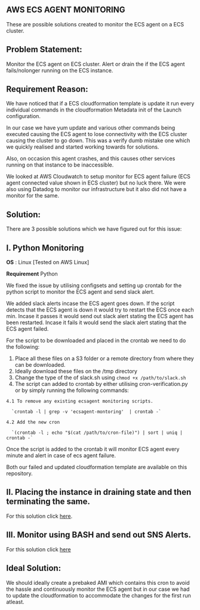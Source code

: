 ## AWS ECS AGENT MONITORING
These are possible solutions created to monitor the ECS agent on a ECS cluster.

## Problem Statement:
Monitor the ECS agent on ECS cluster. Alert or drain the if the ECS agent fails/nolonger running on the ECS instance.

## Requirement Reason:
We have noticed that if a ECS cloudformation template is update it run every individual commands
in the cloudformation Metadata init of the Launch configuration.

In our case we have yum update and various other commands being executed causing the ECS agent to
lose connectivity with the ECS cluster causing the cluster to go down. This was a verify dumb mistake one which we quickly
realised and started working towards for solutions.

Also, on occasion this agent crashes, and this causes other services running on that instance to be inaccessible.

We looked at AWS Cloudwatch to setup monitor for ECS agent failure (ECS agent connected value shown in ECS cluster) but no luck there.
We were also using Datadog to monitor our infrastructure but it also did not have a monitor for the same.


## Solution:
There are 3 possible solutions which we have figured out for this issue:

## I. Python Monitoring

**OS** : Linux [Tested on AWS Linux]

**Requirement**
Python

We fixed the issue by utilising configsets and setting up crontab for the python script to monitor the ECS agent and send slack alert.

We added slack alerts incase the ECS agent goes down. If the script detects that the ECS agent is down it would try
to restart the ECS once each min. Incase it passes it would send out slack alert stating the ECS agent has been restarted.
Incase it fails it would send the slack alert stating that the ECS agent failed.

For the script to be downloaded and placed in the crontab we need to do the following:
  1. Place all these files on a S3 folder or a remote directory from where they can be downloaded.
  2. Ideally download these files on the /tmp directory
  3. Change the type of the of slack.sh using `chmod +x /path/to/slack.sh`
  4. The script can added to crontab by either utilising cron-verification.py or by simply running the following commands:

    4.1 To remove any existing ecsagent monitoring scripts.

      `crontab -l | grep -v 'ecsagent-montoring'  | crontab -`

    4.2 Add the new cron

      `(crontab -l ; echo "$(cat /path/to/cron-file)") | sort | uniq | crontab -`

Once the script is added to the crontab it will monitor ECS agent every minute and alert in case of ecs agent failure.

Both our failed and updated cloudformation template are available on this repository.

## II. Placing the instance in draining state and then terminating the same.

For this solution click [here](https://github.com/silinternational/ecs-agent-monitor).

## III. Monitor using BASH and send out SNS Alerts.

For this solution click [here](http://www.tothenew.com/blog/monitor-aws-ecs-agent-automatically-restart-agent-on-failure/)

## Ideal Solution:
We should ideally create a prebaked AMI which contains this cron to avoid the hassle and continuously monitor the ECS agent
but in our case we had to update the cloudformation to accommodate the changes for the first run atleast.
